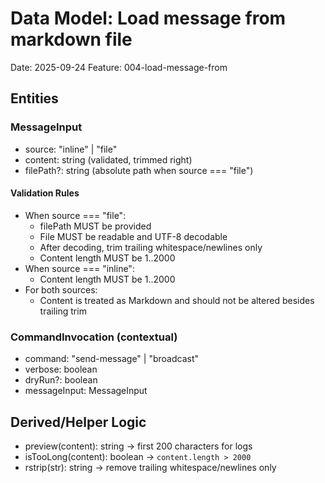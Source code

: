 # Data Model: Load message from markdown file

Date: 2025-09-24
Feature: 004-load-message-from

## Entities

### MessageInput

- source: "inline" | "file"
- content: string (validated, trimmed right)
- filePath?: string (absolute path when source === "file")

#### Validation Rules

- When source === "file":
  - filePath MUST be provided
  - File MUST be readable and UTF-8 decodable
  - After decoding, trim trailing whitespace/newlines only
  - Content length MUST be 1..2000
- When source === "inline":
  - Content length MUST be 1..2000
- For both sources:
  - Content is treated as Markdown and should not be altered besides trailing trim

### CommandInvocation (contextual)

- command: "send-message" | "broadcast"
- verbose: boolean
- dryRun?: boolean
- messageInput: MessageInput

## Derived/Helper Logic

- preview(content): string → first 200 characters for logs
- isTooLong(content): boolean → `content.length > 2000`
- rstrip(str): string → remove trailing whitespace/newlines only
